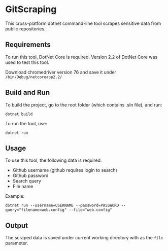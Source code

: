 # GitScraping
This cross-platform dotnet command-line tool scrapes sensitive data from public repositories. 

## Requirements
To run this tool, DotNet Core is required. Version 2.2 of DotNet Core was used to test this tool.

Download chromedriver version 76 and save it under `/bin/Debug/netcoreapp2.2/`

## Build and Run
To build the project, go to the root folder (which contains .sln file), and run:

`dotnet build`

To run the tool, use:

`dotnet run`

## Usage
To use this tool, the following data is required:
+ Github username (github requires login to search)
+ Github password
+ Search query
+ File name

Example:

`dotnet run --username=USERNAME --password=PASSWORD --query="filename=web.config" --file="web.config"`

## Output
The scraped data is saved under current working directory with as the `file` parameter.
